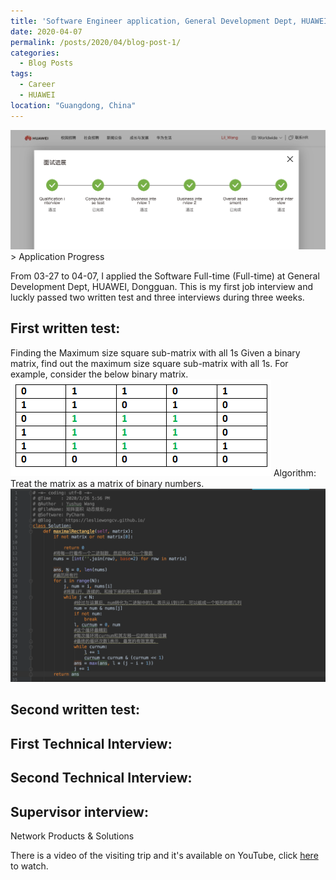 ```yaml
---
title: 'Software Engineer application, General Development Dept, HUAWEI, China'
date: 2020-04-07
permalink: /posts/2020/04/blog-post-1/
categories:
  - Blog Posts
tags:
  - Career
  - HUAWEI 
location: "Guangdong, China"
---
```

<img src='/images/HUAWEIapplication.png'>
> Application Progress

From 03-27 to 04-07, I applied the Software Full-time (Full-time) at General Development Dept, HUAWEI, Dongguan. This is my first job interview and luckly passed two written test and three interviews during three weeks.

First written test:
------
Finding the Maximum size square sub-matrix with all 1s
Given a binary matrix, find out the maximum size square sub-matrix with all 1s.
For example, consider the below binary matrix.
<img src='/images/Maximum-size-square-sub-matrix-with-all-1s.png'>
Algorithm:
Treat the matrix as a matrix of binary numbers.
<img src='/images/0407code.png'>

Second written test:
------

First Technical Interview:
------
Second Technical Interview:
------
Supervisor interview:
------

Network Products & Solutions


There is a video of the visiting trip and it's available on YouTube, click [here](https://www.youtube.com/watch?v=K9BPxaP7U_I&t=49s) to watch.